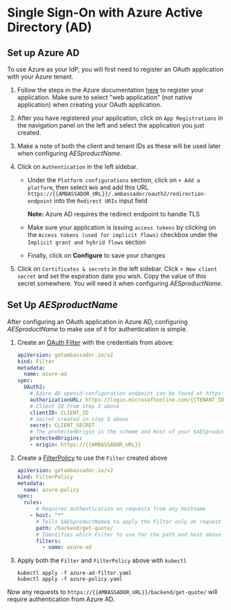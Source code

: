 # Single Sign-On with Azure Active Directory (AD)

## Set up Azure AD

To use Azure as your IdP, you will first need to register an OAuth application with your Azure tenant.

1. Follow the steps in the Azure documentation [here](https://docs.microsoft.com/en-us/azure/active-directory/develop/howto-create-service-principal-portal) to register your application. Make sure to select "web application" (not native application) when creating your OAuth application.

2. After you have registered your application, click on `App Registrations` in the navigation panel on the left and select the application you just created.

3. Make a note of both the client and tenant IDs as these will be used later when configuring $AESproductName$.

4. Click on `Authentication` in the left sidebar.

      - Under the `Platform configurations` section, click on `+ Add a platform`, then select `Web` and add this URL `https://{{AMBASSADOR_URL}}/.ambassador/oauth2/redirection-endpoint` into the `Redirect URIs` input field 

        **Note:** Azure AD requires the redirect endpoint to handle TLS
      - Make sure your application is issuing `access tokens` by clicking on the `Access tokens (used for implicit flows)` checkbox under the `Implicit grant and hybrid flows` section
      - Finally, click on **Configure** to save your changes

5. Click on `Certificates & secrets` in the left sidebar. Click `+ New client secret` and set the expiration date you wish. Copy the value of this secret somewhere. You will need it when configuring $AESproductName$.

## Set Up $AESproductName$

After configuring an OAuth application in Azure AD, configuring $AESproductName$ to make use of it for authentication is simple.

1. Create an [OAuth Filter](../../../topics/using/filters/oauth2) with the credentials from above:

    ```yaml
    apiVersion: getambassador.io/v2
    kind: Filter
    metadata:
      name: azure-ad
    spec:
      OAuth2:
        # Azure AD openid-configuration endpoint can be found at https://login.microsoftonline.com/common/v2.0/.well-known/openid-configuration
        authorizationURL: https://login.microsoftonline.com/{{TENANT_ID}}/v2.0
        # Client ID from step 3 above
        clientID: CLIENT_ID
        # Secret created in step 5 above
        secret: CLIENT_SECRET
        # The protectedOrigin is the scheme and Host of your $AESproductName$ endpoint
        protectedOrigins:
        - origin: https://{{AMBASSADOR_URL}}
    ```

2. Create a [FilterPolicy](../../../topics/using/filters/) to use the `Filter` created above

    ```yaml
    apiVersion: getambassador.io/v2
    kind: FilterPolicy
    metadata:
      name: azure-policy
    spec:
      rules:
          # Requires authentication on requests from any hostname
        - host: "*"
          # Tells $AESproductName$ to apply the Filter only on request to the quote /backend/get-quote/ endpoint
          path: /backend/get-quote/
          # Identifies which Filter to use for the path and host above
          filters:
            - name: azure-ad
    ```

3. Apply both the `Filter` and `FilterPolicy` above with `kubectl`

    ```
    kubectl apply -f azure-ad-filter.yaml
    kubectl apply -f azure-policy.yaml
    ```

Now any requests to `https://{{AMBASSADOR_URL}}/backend/get-quote/` will require authentication from Azure AD.
